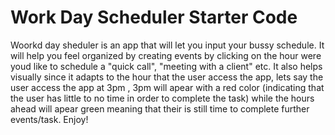 # Work Day Scheduler Starter Code
Woorkd day sheduler is an app that will let you input your bussy schedule.
It will help you feel organized by creating events by clicking on the hour were youd like to schedule a "quick call", "meeting with a client" etc.
It also helps visually since it adapts to the hour that the user access the app, lets say the user access the app at 3pm  , 3pm will apear with a red color 
(indicating that the user has little to no time in order to complete the task) while the hours ahead will apear green meaning that their is still time to complete further events/task.
Enjoy!
